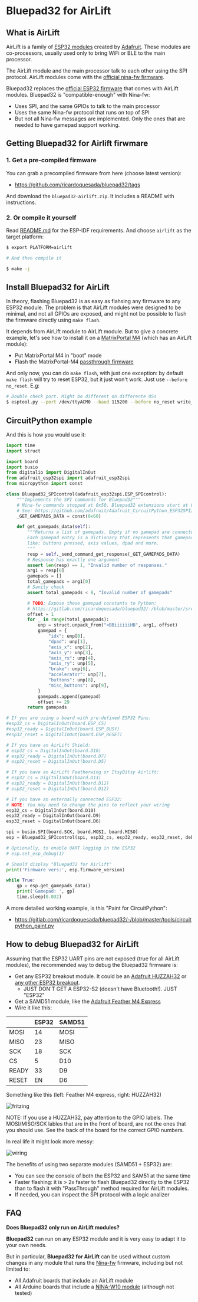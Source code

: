 # Bluepad32 for AirLift

## What is AirLift

AirLift is a family of [ESP32 modules][airlift-esp32] created by [Adafruit][adafruit].
These modules are co-processors, usually used only to bring WiFi or BLE to the main processor.

The AirLift module and the main processor talk to each other using the SPI protocol.
AirLift modules come with the [official nina-fw firmware][nina-fw].

Bluepad32 replaces the [official ESP32 firmware][nina-fw] that comes with AirLift
modules. Bluepad32 is "compatible-enough" with Nina-fw:

* Uses SPI, and the same GPIOs to talk to the main processor
* Uses the same Nina-fw protocol that runs on top of SPI
* But not all Nina-fw messages are implemented. Only the ones that are needed
  to have gamepad support working.

[adafruit]: https://www.adafruit.com
[airlift-esp32]: https://www.adafruit.com/product/4201

## Getting Bluepad32 for Airlift firwmare

### 1. Get a pre-compiled firmware

You can grab a precompiled firmware from here (choose latest version):

* https://github.com/ricardoquesada/bluepad32/tags

And download the `bluepad32-airlift.zip`. It includes a README with instructions.

### 2. Or compile it yourself

Read [README.md][readme] for the ESP-IDF requirements. And choose `airlift` as
the target platform:

```sh
$ export PLATFORM=airlift

# And then compile it

$ make -j
```

[readme]: https://gitlab.com/ricardoquesada/bluepad32/-/blob/master/README.md

## Install Bluepad32 for AirLift

In theory, flashing Bluepad32 is as easy as flahsing any firmware to any ESP32 module.
The problem is that AirLift modules were designed to be minimal, and not all
GPIOs are exposed, and might not be possible to flash the firmware directly using
`make flash`.

It depends from AirLift module to AirLift module. But to give a concrete example,
let's see how to install it on a [MatrixPortal M4][matrix_portal_m4]
(which has an AirLift module):

* Put MatrixPortal M4 in "boot" mode
* Flash the MatrixPortal-M4 [passthrough firmware]

And only now, you can do `make flash`, with just one exception: by default
`make flash` will try to reset ESP32, but it just won't work. Just use
`--before no_reset`. E.g:

```sh
# Double check port. Might be different on differente OSs
$ esptool.py --port /dev/ttyACM0 --baud 115200 --before no_reset write_flash 0x1000 ./build/bootloader/bootloader.bin 0x10000 ./build/bluepad32-airlift.bin 0x8000 ./build/partitions_singleapp.bin
```

[matrix_portal_m4]: https://learn.adafruit.com/adafruit-matrixportal-m4
[passthrough firmware]: https://learn.adafruit.com/adafruit-airlift-breakout/upgrade-external-esp32-airlift-firmware

## CircuitPython example

And this is how you would use it:

```python
import time
import struct

import board
import busio
from digitalio import DigitalInOut
from adafruit_esp32spi import adafruit_esp32spi
from micropython import const

class Bluepad32_SPIcontrol(adafruit_esp32spi.ESP_SPIcontrol):
    """Implements the SPI commands for Bluepad32"""
    # Nina-fw commands stopped at 0x50. Bluepad32 extensions start at 0x60
    # See: https://github.com/adafruit/Adafruit_CircuitPython_ESP32SPI/blob/master/adafruit_esp32spi/adafruit_esp32spi.py
    _GET_GAMEPADS_DATA = const(0x60)

    def get_gamepads_data(self):
        """Returns a list of gamepads. Empty if no gamepad are connected.
        Each gamepad entry is a dictionary that represents that gamepad state
        like: buttons pressed, axis values, dpad and more.
        """
        resp = self._send_command_get_response(_GET_GAMEPADS_DATA)
        # Response has exactly one argument
        assert len(resp) == 1, "Invalid number of responses."
        arg1 = resp[0]
        gamepads = []
        total_gamepads = arg1[0]
        # Sanity check
        assert total_gamepads < 8, "Invalid number of gamepads"

        # TODO: Expose these gamepad constants to Python:
        # https://gitlab.com/ricardoquesada/bluepad32/-/blob/master/src/main/uni_gamepad.h
        offset = 1
        for _ in range(total_gamepads):
            unp = struct.unpack_from("<BBiiiiiiHB", arg1, offset)
            gamepad = {
                "idx": unp[0],
                "dpad": unp[1],
                "axis_x": unp[2],
                "axis_y": unp[3],
                "axis_rx": unp[4],
                "axis_ry": unp[5],
                "brake": unp[6],
                "accelerator": unp[7],
                "buttons": unp[8],
                "misc_buttons": unp[9],
            }
            gamepads.append(gamepad)
            offset += 29
        return gamepads

# If you are using a board with pre-defined ESP32 Pins:
#esp32_cs = DigitalInOut(board.ESP_CS)
#esp32_ready = DigitalInOut(board.ESP_BUSY)
#esp32_reset = DigitalInOut(board.ESP_RESET)

# If you have an AirLift Shield:
# esp32_cs = DigitalInOut(board.D10)
# esp32_ready = DigitalInOut(board.D7)
# esp32_reset = DigitalInOut(board.D5)

# If you have an AirLift Featherwing or ItsyBitsy Airlift:
# esp32_cs = DigitalInOut(board.D13)
# esp32_ready = DigitalInOut(board.D11)
# esp32_reset = DigitalInOut(board.D12)

# If you have an externally connected ESP32:
# NOTE: You may need to change the pins to reflect your wiring
esp32_cs = DigitalInOut(board.D10)
esp32_ready = DigitalInOut(board.D9)
esp32_reset = DigitalInOut(board.D6)

spi = busio.SPI(board.SCK, board.MOSI, board.MISO)
esp = Bluepad32_SPIcontrol(spi, esp32_cs, esp32_ready, esp32_reset, debug=0)

# Optionally, to enable UART logging in the ESP32
# esp.set_esp_debug(1)

# Should display "Bluepad32 for Airlift"
print('Firmware vers:', esp.firmware_version)

while True:
    gp = esp.get_gamepads_data()
    print('Gamepad: ', gp)
    time.sleep(0.032)
```

A more detailed working example, is this "Paint for CircuitPython":

* https://gitlab.com/ricardoquesada/bluepad32/-/blob/master/tools/circuitpython_paint.py

## How to debug Bluepad32 for AirLift

Assuming that the ESP32 UART pins are not exposed (true for all AirLift modules),
the recommended way to debug the Bluepad32 firmware is:

* Get any ESP32 breakout module. It could be an [Adafruit HUZZAH32][esp32-adafruit] or [any other ESP32 breakout][amazon-esp32].
  * JUST DON'T GET A ESP32-S2 (doesn't have Bluetooth!). JUST "ESP32"
* Get a SAMD51 module, like the [Adafruit Feather M4 Express][feather_m4]
* Wire it like this:

|       | ESP32 | SAMD51 |
|-------|-------|--------|
| MOSI  | 14    | MOSI   |
| MISO  | 23    | MISO   |
| SCK   | 18    | SCK    |
| CS    | 5     | D10    |
| READY | 33    | D9     |
| RESET | EN    | D6     |

Something like this (left: Feather M4 express, right: HUZZAH32)

![fritzing](https://lh3.googleusercontent.com/pw/ACtC-3fNxNMUdaoBg7DGB6OPPDDnu_DQ15fmJS_I3crWjFKg7k3DA4HDeI8I_SUicSFamGuIVsHpM-myo5h-v1YOOFUU7lz6mU5tyExXDWZXedaYbUxhgf-GXfeZhMCdJCt1nZ04zFb1nyH86-pvZqc8yG9Y4A=-no)

NOTE: If you use a HUZZAH32, pay attention to the GPIO labels. The MOSI/MISO/SCK lables that are in the front of board, are not the ones that you should use. See the back of the board for the correct GPIO numbers.

In real life it might look more messy:

![wiring](https://lh3.googleusercontent.com/pw/ACtC-3dutrQXEj9I5zicNFW3K3PBbfge7MdwgB8dyi-wPSrtSp8zku3Y4c9WtBqQ9Bfa92xOjgSkZncAuzAZyc5F392tFkzkqWUl4YkfrKrM4e8TGP-B_7I7G_fRvFbIYbEQQIi-LlOnPU5SdGYYeW6hxxpJ_w=-no)

The benefits of using two separate modules (SAMD51 + ESP32) are:

* You can see the console of both the ESP32 and SAM51 at the same time
* Faster flashing: it is > 2x faster to flash Bluepad32 directly to the ESP32 than
  to flash it with "PassThrough" method required for AirLift modules.
* If needed, you can inspect the SPI protocol with a logic analizer

[esp32-adafruit]: https://www.adafruit.com/product/4172?gclid=EAIaIQobChMI-eeixraV7QIVED2tBh2qywzJEAQYASABEgLsTfD_BwE
[amazon-esp32]: https://www.amazon.com/s?k=esp32+module+breakout
[feather_m4]: https://www.adafruit.com/product/3857

## FAQ

**Does Bluepad32 only run on AirLift modules?**

**Bluepad32** can run on any ESP32 module and it is very easy to adapt it to
your own needs.

But in particular, **Bluepad32 for AirLift** can be used without custom changes
in any module that runs the [Nina-fw][nina-fw] firmware, including but not limited to:

* All Adafruit boards that include an AirLift module
* All Arduino boards that include a [NINA-W10 module][nina-w10] (although not tested)


[nina-fw]: https://github.com/adafruit/nina-fw
[nina-w10]: https://www.u-blox.com/en/product/nina-w10-series-open-cpu